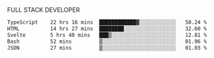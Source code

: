 FULL  STACK DEVELOPER


 <!--START_SECTION:waka-->

```txt
TypeScript    22 hrs 16 mins  ████████████▓░░░░░░░░░░░░   50.24 %
HTML          14 hrs 27 mins  ████████░░░░░░░░░░░░░░░░░   32.60 %
Svelte        5 hrs 40 mins   ███▒░░░░░░░░░░░░░░░░░░░░░   12.81 %
Bash          52 mins         ▒░░░░░░░░░░░░░░░░░░░░░░░░   01.96 %
JSON          27 mins         ▒░░░░░░░░░░░░░░░░░░░░░░░░   01.03 %
```

<!--END_SECTION:waka-->
